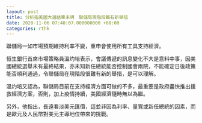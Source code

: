 ```yaml
---
layout: post
title: 分析指美國大選結果未明　聯儲局現階段難有新舉措
date: 2020-11-06 07:48:07.000000000 +08:00
categories: rthk
---
```


聯儲局一如市場預期維持利率不變，重申會使用所有工具支持經濟。

恒生銀行首席市場策略員溫灼培表示，會議傳遞的訊息變化不大是意料中事，因美國總統選舉未有最終結果，亦未知新任總統能否控制國會兩院，不能確定日後政策能否順利通過，令聯儲局在現階段很難有新的舉措，是可以理解。

溫灼培又認為，聯儲局目前在支持經濟方面可做的不多，最重要是政府盡快推出援救經濟方案，否則，加上疫情持續，美國經濟隨時無以為繼。

另外，他指出，長遠看淡美元匯價，這並非因為利率、量寬或新任總統的因素，而是歐元及人民幣對美元主導地位帶來的挑戰。
